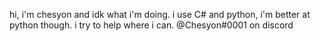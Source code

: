 hi, i'm chesyon and idk what i'm doing. i use C# and python, i'm better at python though. i try to help where i can.
@Chesyon#0001 on discord

<!--
**Chesyon/Chesyon** is a ✨ _special_ ✨ repository because its `README.md` (this file) appears on your GitHub profile.
-->
